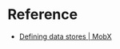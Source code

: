 # Reference

- [Defining data stores | MobX](http://mobxjs.github.io/mobx/best/store.html "Defining data stores | MobX")